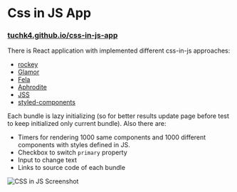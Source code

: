 # Css in JS App

### [tuchk4.github.io/css-in-js-app](https://tuchk4.github.io/css-in-js-app)

There is React application with implemented different css-in-js approaches:

- [rockey](https://github.com/tuchk4/rockey)
- [Glamor](https://github.com/threepointone/glamor)
- [Fela](https://github.com/rofrischmann/fela)
- [Aphrodite](https://github.com/Khan/aphrodite)
- [JSS](https://github.com/cssinjs/jss)
- [styled-components](https://github.com/styled-components/styled-components)

Each bundle is lazy initializing (so for better results update page before test to keep initialized only current bundle). Also
there are:

- Timers for rendering 1000 same components and 1000 different components with styles defined in JS.
- Checkbox to switch `primary` property
- Input to change text
- Links to source code of each bundle

![CSS in JS Screenshot](https://cloud.githubusercontent.com/assets/5140611/25412429/59817ee0-2a2b-11e7-8ca6-c2326e36e734.png)

